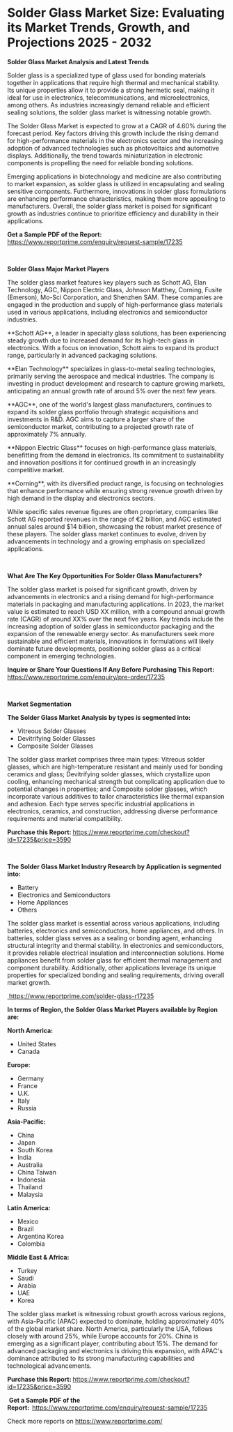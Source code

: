 <p><h1>Solder Glass Market Size: Evaluating its Market Trends, Growth, and Projections 2025 - 2032</h1></p><p><strong>Solder Glass Market Analysis and Latest Trends</strong></p>
<p><p>Solder glass is a specialized type of glass used for bonding materials together in applications that require high thermal and mechanical stability. Its unique properties allow it to provide a strong hermetic seal, making it ideal for use in electronics, telecommunications, and microelectronics, among others. As industries increasingly demand reliable and efficient sealing solutions, the solder glass market is witnessing notable growth.</p><p>The Solder Glass Market is expected to grow at a CAGR of 4.60% during the forecast period. Key factors driving this growth include the rising demand for high-performance materials in the electronics sector and the increasing adoption of advanced technologies such as photovoltaics and automotive displays. Additionally, the trend towards miniaturization in electronic components is propelling the need for reliable bonding solutions.</p><p>Emerging applications in biotechnology and medicine are also contributing to market expansion, as solder glass is utilized in encapsulating and sealing sensitive components. Furthermore, innovations in solder glass formulations are enhancing performance characteristics, making them more appealing to manufacturers. Overall, the solder glass market is poised for significant growth as industries continue to prioritize efficiency and durability in their applications.</p></p>
<p><strong>Get a Sample PDF of the Report:&nbsp;</strong> <a href="https://www.reportprime.com/enquiry/request-sample/17235?utm_campaign=2393&utm_medium=2&utm_source=Github&utm_content=ia&utm_term=18032025&utm_id=solder-glass">https://www.reportprime.com/enquiry/request-sample/17235</a></p>
<p>&nbsp;</p>
<p><strong>Solder Glass Major Market Players</strong></p>
<p><p>The solder glass market features key players such as Schott AG, Elan Technology, AGC, Nippon Electric Glass, Johnson Matthey, Corning, Fusite (Emerson), Mo-Sci Corporation, and Shenzhen SAM. These companies are engaged in the production and supply of high-performance glass materials used in various applications, including electronics and semiconductor industries.</p><p>**Schott AG**, a leader in specialty glass solutions, has been experiencing steady growth due to increased demand for its high-tech glass in electronics. With a focus on innovation, Schott aims to expand its product range, particularly in advanced packaging solutions.</p><p>**Elan Technology** specializes in glass-to-metal sealing technologies, primarily serving the aerospace and medical industries. The company is investing in product development and research to capture growing markets, anticipating an annual growth rate of around 5% over the next few years.</p><p>**AGC**, one of the world's largest glass manufacturers, continues to expand its solder glass portfolio through strategic acquisitions and investments in R&D. AGC aims to capture a larger share of the semiconductor market, contributing to a projected growth rate of approximately 7% annually.</p><p>**Nippon Electric Glass** focuses on high-performance glass materials, benefitting from the demand in electronics. Its commitment to sustainability and innovation positions it for continued growth in an increasingly competitive market.</p><p>**Corning**, with its diversified product range, is focusing on technologies that enhance performance while ensuring strong revenue growth driven by high demand in the display and electronics sectors.</p><p>While specific sales revenue figures are often proprietary, companies like Schott AG reported revenues in the range of €2 billion, and AGC estimated annual sales around $14 billion, showcasing the robust market presence of these players. The solder glass market continues to evolve, driven by advancements in technology and a growing emphasis on specialized applications.</p></p>
<p>&nbsp;</p>
<p><strong>What Are The Key Opportunities For Solder Glass Manufacturers?</strong></p>
<p><p>The solder glass market is poised for significant growth, driven by advancements in electronics and a rising demand for high-performance materials in packaging and manufacturing applications. In 2023, the market value is estimated to reach USD XX million, with a compound annual growth rate (CAGR) of around XX% over the next five years. Key trends include the increasing adoption of solder glass in semiconductor packaging and the expansion of the renewable energy sector. As manufacturers seek more sustainable and efficient materials, innovations in formulations will likely dominate future developments, positioning solder glass as a critical component in emerging technologies.</p></p>
<p><strong>Inquire or Share Your Questions If Any Before Purchasing This Report:</strong> <a href="https://www.reportprime.com/enquiry/pre-order/17235?utm_campaign=2393&utm_medium=2&utm_source=Github&utm_content=ia&utm_term=18032025&utm_id=solder-glass">https://www.reportprime.com/enquiry/pre-order/17235</a></p>
<p>&nbsp;</p>
<p><strong>Market Segmentation</strong></p>
<p><strong>The Solder Glass Market Analysis by types is segmented into:</strong></p>
<p><ul><li>Vitreous Solder Glasses</li><li>Devitrifying Solder Glasses</li><li>Composite Solder Glasses</li></ul></p>
<p><p>The solder glass market comprises three main types: Vitreous solder glasses, which are high-temperature resistant and mainly used for bonding ceramics and glass; Devitrifying solder glasses, which crystallize upon cooling, enhancing mechanical strength but complicating application due to potential changes in properties; and Composite solder glasses, which incorporate various additives to tailor characteristics like thermal expansion and adhesion. Each type serves specific industrial applications in electronics, ceramics, and construction, addressing diverse performance requirements and material compatibility.</p></p>
<p><strong>Purchase this Report:&nbsp;</strong><a href="https://www.reportprime.com/checkout?id=17235&price=3590&utm_campaign=2393&utm_medium=2&utm_source=Github&utm_content=ia&utm_term=18032025&utm_id=solder-glass">https://www.reportprime.com/checkout?id=17235&price=3590</a></p>
<p>&nbsp;</p>
<p><strong>The Solder Glass Market Industry Research by Application is segmented into:</strong></p>
<p><ul><li>Battery</li><li>Electronics and Semiconductors</li><li>Home Appliances</li><li>Others</li></ul></p>
<p><p>The solder glass market is essential across various applications, including batteries, electronics and semiconductors, home appliances, and others. In batteries, solder glass serves as a sealing or bonding agent, enhancing structural integrity and thermal stability. In electronics and semiconductors, it provides reliable electrical insulation and interconnection solutions. Home appliances benefit from solder glass for efficient thermal management and component durability. Additionally, other applications leverage its unique properties for specialized bonding and sealing requirements, driving overall market growth.</p></p>
<p><a href="https://www.reportprime.com/solder-glass-r17235?utm_campaign=2393&utm_medium=2&utm_source=Github&utm_content=ia&utm_term=18032025&utm_id=solder-glass">&nbsp;https://www.reportprime.com/solder-glass-r17235</a></p>
<p><strong>In terms of Region, the Solder Glass Market Players available by Region are:</strong></p>
<p>
    <p> <strong> North America: </strong>
        <ul>
            <li>United States</li>
            <li>Canada</li>
        </ul>
        </p> 
    <p> <strong> Europe: </strong>
        <ul>
            <li>Germany</li>
            <li>France</li>
            <li>U.K.</li>
            <li>Italy</li>
            <li>Russia</li>
        </ul>
        </p> 
    <p> <strong> Asia-Pacific: </strong>
        <ul>
            <li>China</li>
            <li>Japan</li>
            <li>South Korea</li>
            <li>India</li>
            <li>Australia</li>
            <li>China Taiwan</li>
            <li>Indonesia</li>
            <li>Thailand</li>
            <li>Malaysia</li>
        </ul>
        </p> 
    <p> <strong> Latin America: </strong>
        <ul>
            <li>Mexico</li>
            <li>Brazil</li>
            <li>Argentina Korea</li>
            <li>Colombia</li>
        </ul>
        </p> 
    <p> <strong> Middle East & Africa: </strong>
        <ul>
            <li>Turkey</li>
            <li>Saudi</li>
            <li>Arabia</li>
            <li>UAE</li>
            <li>Korea</li>
        </ul>
    </p>
    </p>
<p><p>The solder glass market is witnessing robust growth across various regions, with Asia-Pacific (APAC) expected to dominate, holding approximately 40% of the global market share. North America, particularly the USA, follows closely with around 25%, while Europe accounts for 20%. China is emerging as a significant player, contributing about 15%. The demand for advanced packaging and electronics is driving this expansion, with APAC's dominance attributed to its strong manufacturing capabilities and technological advancements.</p></p>
<p><strong>Purchase this Report: </strong><a href="https://www.reportprime.com/checkout?id=17235&price=3590&utm_campaign=2393&utm_medium=2&utm_source=Github&utm_content=ia&utm_term=18032025&utm_id=solder-glass">https://www.reportprime.com/checkout?id=17235&price=3590</a></p>
<p>&nbsp;<strong>Get a Sample PDF of the Report:&nbsp;&nbsp;</strong><a href="https://www.reportprime.com/enquiry/request-sample/17235?utm_campaign=2393&utm_medium=2&utm_source=Github&utm_content=ia&utm_term=18032025&utm_id=solder-glass">https://www.reportprime.com/enquiry/request-sample/17235</a></p>
<p><strong></strong></p>
<p>Check more reports on <a href="https://www.reportprime.com/?utm_campaign=2393&utm_medium=2&utm_source=Github&utm_content=ia&utm_term=18032025&utm_id=solder-glass">https://www.reportprime.com/</a></p>